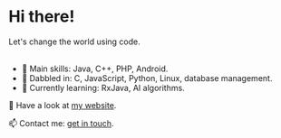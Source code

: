 <h1>Hi there!</h1>
Let's change the world using code.
<br></br>

- 👀 Main skills: Java, C++, PHP, Android.
- 💞️ Dabbled in: C, JavaScript, Python, Linux, database management.
- 🌱 Currently learning: RxJava, AI algorithms.

👋 Have a look at <a href="https://www.moniqueaxt.com/" target="_blank">my website</a>.

📫 Contact me: <a href="mailto:contact@moniqueaxt.com/" target="_blank">get in touch</a>.
